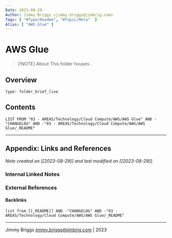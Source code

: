 ```yaml
---
Date: 2023-08-29
Author: Jimmy Briggs <jimmy.briggs@jimbrig.com>
Tags: [ "#Type/Readme", "#Topic/Meta"  ]
Alias: [ "AWS Glue" ]
---
```


# AWS Glue

> [!NOTE] About
> This folder houses .

## Overview


```ccard
type: folder_brief_live
```
 

## Contents

```dataview
LIST FROM "03 - AREAS/Technology/Cloud Compute/AWS/AWS Glue" AND -"CHANGELOG" AND -"03 - AREAS/Technology/Cloud Compute/AWS/AWS Glue/_README"
```

***

## Appendix: Links and References

*Note created on [[2023-08-29]] and last modified on [[2023-08-29]].*

### Internal Linked Notes

### External References

#### Backlinks

```dataview
list from [[_README]] AND -"CHANGELOG" AND -"03 - AREAS/Technology/Cloud Compute/AWS/AWS Glue/_README"
```


***

Jimmy Briggs <jimmy.briggs@jimbrig.com> | 2023
